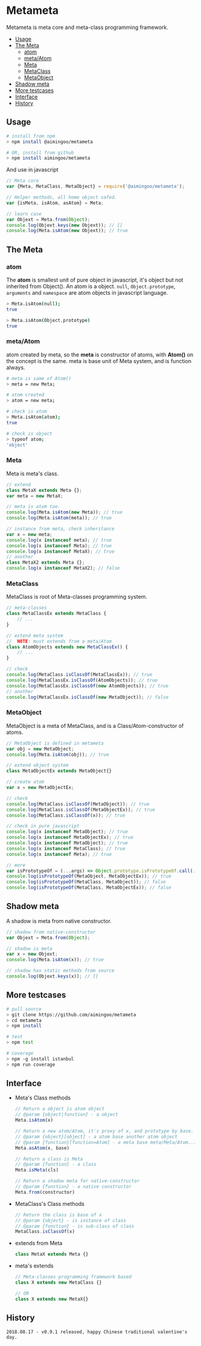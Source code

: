 # Metameta

Metameta is meta core and meta-class programming framework.


- [Usage](#usage)
- [The Meta](#the-meta)
  * [atom](#atom)
  * [meta/Atom](#metaatom)
  * [Meta](#meta)
  * [MetaClass](#metaclass)
  * [MetaObject](#metaobject)
- [Shadow meta](#shadow-meta)
- [More testcases](#more-testcases)
- [Interface](#interface)
- [History](#history)



## Usage

```bash
# install from npm
> npm install @aimingoo/metameta

# OR, install from github
> npm install aimingoo/metameta
```

And use in javascript

```javascript
// Meta core
var {Meta, MetaClass, MetaObject} = require('@aimingoo/metameta');

// Helper methods, all home object safed.
var {isMeta, isAtom, asAtom} = Meta;

// learn case
var Objext = Meta.from(Object);
console.log(Objext.keys(new Objext)); // []
console.log(Meta.isAtom(new Objext)); // true
```



## The Meta

### atom

The **atom** is smallest unit of pure object in javascript, it's object but not inherited from Object(). An atom is a object. `null`, `Object.prototype`, `arguments` and `namespace` are atom objects in javascript language.

```bash
> Meta.isAtom(null);
true

> Meta.isAtom(Object.prototype)
true
```



### meta/Atom

atom created by meta, so the **meta** is constructor of atoms, with **Atom()** on the concept is the same. meta is base unit of Meta system, and is function always.

```bash
# meta is same of Atom()
> meta = new Meta; 

# atom created
> atom = new meta;

# check is atom
> Meta.isAtom(atom);
true

# check is object
> typeof atom;
'object'
```



### Meta

Meta is meta's class.

```javascript
// extend
class MetaX extends Meta {};
var meta = new MetaX;

// meta is atom too.
console.log(Meta.isAtom(new Meta)); // true
console.log(Meta.isAtom(meta)); // true

// instance from meta, check inheritance
var x = new meta;
console.log(x instanceof meta); // true
console.log(x instanceof Meta); // true
console.log(x instanceof MetaX); // true
// another
class MetaX2 extends Meta {};
console.log(x instanceof MetaX2); // false
```



### MetaClass

MetaClass is root of Meta-classes programming system.

```javascript
// meta-classes
class MetaClassEx extends MetaClass {
    // ...
}

// extend meta system
//  NOTE: must extends from a meta/Atom
class AtomObjects extends new MetaClassEx() {
    // ...
}

// check
console.log(MetaClass.isClassOf(MetaClassEx)); // true
console.log(MetaClassEx.isClassOf(AtomObjects)); // true
console.log(MetaClassEx.isClassOf(new AtomObjects)); // true
// another
console.log(MetaClassEx.isClassOf(new MetaObject)); // false
```



### MetaObject

MetaObject is a meta of MetaClass, and is a Class/Atom-constructor of atoms.

```javascript
// MetaObject is defined in metameta
var obj = new MetaObject;
console.log(Meta.isAtom(obj)); // true

// extend object system
class MetaObjectEx extends MetaObject{}

// create atom
var x = new MetaObjectEx;

// check
console.log(MetaClass.isClassOf(MetaObject)); // true
console.log(MetaClass.isClassOf(MetaObjectEx)); // true
console.log(MetaClass.isClassOf(x)); // true

// check in pure javascript
console.log(x instanceof MetaObject); // true
console.log(x instanceof MetaObjectEx); // true
console.log(x instanceof MetaObject); // true
console.log(x instanceof MetaClass); // true
console.log(x instanceof Meta); // true

// more
var isPrototypeOf = (...args) => Object.prototype.isPrototypeOf.call(...args);
console.log(isPrototypeOf(MetaObject, MetaObjectEx)); // true
console.log(isPrototypeOf(MetaClass, MetaObject)); // false
console.log(isPrototypeOf(MetaClass, MetaObjectEx)); // false
```



## Shadow meta

A shadow is meta from native constructor.

```javascript
// shadow from native-constructor
var Objext = Meta.from(Object);

// shadow is meta
var x = new Objext;
console.log(Meta.isAtom(x)); // true

// shadow has static methods from source
console.log(Objext.keys(x)); // []
```



## More testcases

```bash
# pull source
> git clone https://github.com/aimingoo/metameta
> cd metameta
> npm install

# test
> npm test

# coverage
> npm -g install istanbul
> npm run coverage
```



## Interface

* Meta's Class methods

    ```javascript
    // Return a object is atom object
    // @param {object|function} - a object
    Meta.isAtom(x)

    // Return a new atom/Atom, it's proxy of x, and prototype by base.
    // @param {object}[object] - a atom base another atom object
    // @param {function}[function=Atom] - a meta base meta/Meta/Atom...
    Meta.asAtom(x, base)

    // Return a class is Meta
    // @param {function} - a class
    Meta.isMeta(cls)

    // Return a shadow meta for native-constructor
    // @param {function} - a native constructor
    Meta.from(constructor)
    ```

* MetaClass's Class methods

    ```javascript
    // Return the class is base of x
    // @param {object} - is instance of class
    // @param {function} - is sub-class of class
    MetaClass.isClassOf(x)
    ```

* extends from Meta

    ```javascript
    class MetaX extends Meta {}
    ```

* meta's extends

    ```javascript
    // Meta-classes programming framework based
    class X extends new MetaClass {}

    // OR
    class X extends new MetaX{}
    ```



## History

```
2018.08.17 - v0.9.1 released, happy Chinese traditional valentine's day.
```

